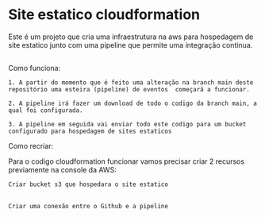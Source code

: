 # Site estatico cloudformation

 Este é um projeto que cria uma infraestrutura na aws para hospedagem de site estatico junto com uma pipeline que permite uma integração continua. 

##

Como funciona:

    1. A partir do momento que é feito uma alteração na branch main deste repositório uma esteira (pipeline) de eventos  começará a funcionar.

    2. A pipeline irá fazer um download de todo o codigo da branch main, a qual foi configurada.

    3. A pipeline em seguida vai enviar todo este codigo para um bucket configurado para hospedagem de sites estaticos

Como recriar:

 Para o codigo cloudformation funcionar vamos precisar criar 2 recursos previamente na console da AWS:

    Criar bucket s3 que hospedara o site estatico

##

    Criar uma conexão entre o Github e a pipeline
